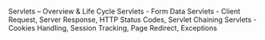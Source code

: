 Servlets – Overview & Life Cycle
Servlets - Form Data
Servlets - Client Request, Server Response, HTTP Status Codes, Servlet Chaining
Servlets - Cookies Handling, Session Tracking, Page Redirect, Exceptions
